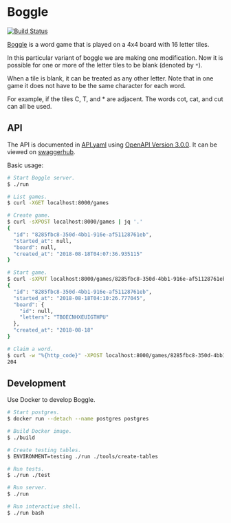 Boggle
======

[![Build Status](https://travis-ci.org/zackhsi/boggle.svg?branch=master)](https://travis-ci.org/zackhsi/boggle)

[Boggle](https://en.wikipedia.org/wiki/Boggle) is a word game that is played on
a 4x4 board with 16 letter tiles.

In this particular variant of boggle we are making one modification. Now it is
possible for one or more of the letter tiles to be blank (denoted by `*`).

When a tile is blank, it can be treated as any other letter. Note that in one
game it does not have to be the same character for each word.

For example, if the tiles C, T, and * are adjacent. The words cot, cat, and cut
can all be used.

API
---

The API is documented in [API.yaml](/API.yaml) using [OpenAPI Version
3.0.0](https://github.com/OAI/OpenAPI-Specification/blob/master/versions/3.0.0.md).
It can be viewed on
[swaggerhub](https://app.swaggerhub.com/apis/zackhsi/boggle).

Basic usage:

```sh
# Start Boggle server.
$ ./run

# List games.
$ curl -XGET localhost:8000/games

# Create game.
$ curl -sXPOST localhost:8000/games | jq '.'
{
  "id": "8285fbc8-350d-4bb1-916e-af51128761eb",
  "started_at": null,
  "board": null,
  "created_at": "2018-08-18T04:07:36.935115"
}

# Start game.
$ curl -sXPUT localhost:8000/games/8285fbc8-350d-4bb1-916e-af51128761eb -d '{"started":true}' | jq '.'
{
  "id": "8285fbc8-350d-4bb1-916e-af51128761eb",
  "started_at": "2018-08-18T04:10:26.777045",
  "board": {
    "id": null,
    "letters": "TBOECNHXEUIGTHPU"
  },
  "created_at": "2018-08-18"
}

# Claim a word.
$ curl -w "%{http_code}" -XPOST localhost:8000/games/8285fbc8-350d-4bb1-916e-af51128761eb/words -d '{"word": "PINT"}'
204
```

Development
-----------
Use Docker to develop Boggle.

```sh
# Start postgres.
$ docker run --detach --name postgres postgres

# Build Docker image.
$ ./build

# Create testing tables.
$ ENVIRONMENT=testing ./run ./tools/create-tables

# Run tests.
$ ./run ./test

# Run server.
$ ./run

# Run interactive shell.
$ ./run bash
```
